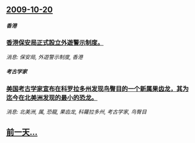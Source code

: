 ## [2009-10-20](/news/2009/10/20/index.md)

##### 香港
### [ 香港保安局正式設立外遊警示制度。](/news/2009/10/20/香港保安局正式設立外遊警示制度.md)
_消息: 保安局, 外遊警示制度, 香港_

##### 考古学家
### [ 美国考古学家宣布在科罗拉多州发现鸟臀目的一个新属果齿龙，其为迄今在北美洲发现的最小的恐龙。](/news/2009/10/20/美国考古学家宣布在科罗拉多州发现鸟臀目的一个新属果齿龙-其为迄今在北美洲发现的最小的恐龙.md)
_消息: 北美洲, 属, 恐龍, 果齿龙, 科羅拉多州, 考古学家, 鸟臀目_

## [前一天...](/news/2009/10/18/index.md)

